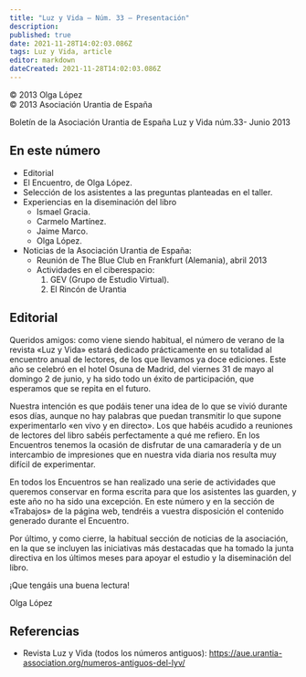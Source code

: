 ```yaml
---
title: "Luz y Vida — Núm. 33 — Presentación"
description: 
published: true
date: 2021-11-28T14:02:03.086Z
tags: Luz y Vida, article
editor: markdown
dateCreated: 2021-11-28T14:02:03.086Z
---
```


<p class="v-card v-sheet theme--light grey lighten-3 px-2">© 2013 Olga López<br>© 2013 Asociación Urantia de España</p>

Boletín de la Asociación Urantia de España
Luz y Vida núm.33- Junio 2013

## En este número

- Editorial
- El Encuentro, de Olga López.
- Selección de los asistentes a las preguntas planteadas en el taller.
- Experiencias en la diseminación del libro
	- Ismael Gracia.
	- Carmelo Martínez.
	- Jaime Marco.
	- Olga López.
- Noticias de la Asociación Urantia de España:
	- Reunión de The Blue Club en Frankfurt (Alemania), abril 2013
	- Actividades en el ciberespacio:
		1. GEV (Grupo de Estudio Virtual).
		2. El Rincón de Urantia

## Editorial

Queridos amigos: como viene siendo habitual, el número de verano de la revista «Luz y Vida» estará dedicado prácticamente en su totalidad al encuentro anual de lectores, de los que llevamos ya doce ediciones. Este año se celebró en el hotel Osuna de Madrid, del viernes 31 de mayo al domingo 2 de junio, y ha sido todo un éxito de participación, que esperamos que se repita en el futuro.

Nuestra intención es que podáis tener una idea de lo que se vivió durante esos días, aunque no hay palabras que puedan transmitir lo que supone experimentarlo «en vivo y en directo». Los que habéis acudido a reuniones de lectores del libro sabéis perfectamente a qué me refiero. En los Encuentros tenemos la ocasión de disfrutar de una camaradería y de un intercambio de impresiones que en nuestra vida diaria nos resulta muy difícil de experimentar.

En todos los Encuentros se han realizado una serie de actividades que queremos conservar en forma escrita para que los asistentes las guarden, y este año no ha sido una excepción. En este número y en la sección de «Trabajos» de la página web, tendréis a vuestra disposición el contenido generado durante el Encuentro.

Por último, y como cierre, la habitual sección de noticias de la asociación, en la que se incluyen las iniciativas más destacadas que ha tomado la junta directiva en los últimos meses para apoyar el estudio y la diseminación del libro.

¡Que tengáis una buena lectura!

Olga López

## Referencias

- Revista Luz y Vida (todos los números antiguos): https://aue.urantia-association.org/numeros-antiguos-del-lyv/